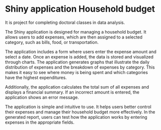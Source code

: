# Shiny application Household budget
It is project for completing doctoral classes in data analysis. 

The Shiny application is designed for managing a household budget. It allows users to add expenses, which are then assigned to a selected category, such as bills, food, or transportation.

The application includes a form where users enter the expense amount and select a date. Once an expense is added, the data is stored and visualized through charts. The application generates graphs that illustrate the daily distribution of expenses and the breakdown of expenses by category. This makes it easy to see where money is being spent and which categories have the highest expenditures.

Additionally, the application calculates the total sum of all expenses and displays a financial summary. If an incorrect amount is entered, the application shows an error message.

The application is simple and intuitive to use. It helps users better control their expenses and manage their household budget more effectively. In the generated report, users can test how the application works by entering expenses in the appropriate fields.
